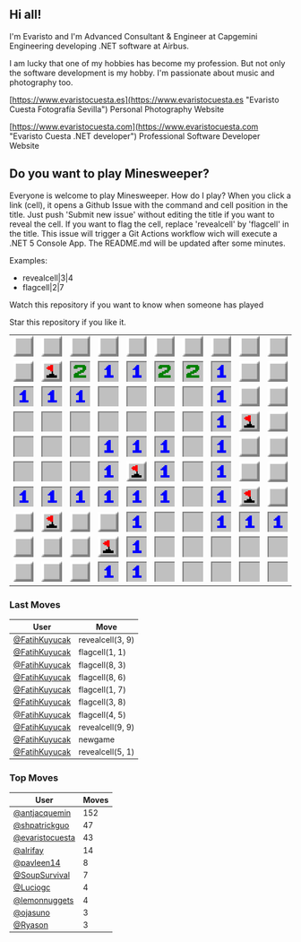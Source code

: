 ## Hi all!

I'm Evaristo and I'm Advanced Consultant & Engineer at Capgemini Engineering developing .NET software at Airbus. 

I am lucky that one of my hobbies has become my profession. But not only the software development is my hobby. I'm passionate about music and photography too.

[https://www.evaristocuesta.es](https://www.evaristocuesta.es "Evaristo Cuesta Fotografía Sevilla") Personal Photography Website

[https://www.evaristocuesta.com](https://www.evaristocuesta.com "Evaristo Cuesta .NET developer") Professional Software Developer Website

## Do you want to play Minesweeper?

Everyone is welcome to play Minesweeper. How do I play?
When you click a link (cell), it opens a Github Issue with the command and cell position in the title. Just push 'Submit new issue' without editing the title if you want to reveal the cell. If you want to flag the cell, replace 'revealcell' by 'flagcell' in the title. This issue will trigger a Git Actions workflow wich will execute a .NET 5 Console App. The README.md will be updated after some minutes.

Examples:
  - revealcell|3|4
  - flagcell|2|7
  
Watch this repository if you want to know when someone has played

Star this repository if you like it. 

|   |   |   |   |   |   |   |   |   |   |
| - | - | - | - | - | - | - | - | - | - |
|[![Not revealed](MineSweeper/Resources/cell-not-revealed.jpg "Not revealed")](https://github.com/evaristocuesta/evaristocuesta/issues/new?title=revealcell%7C0%7C0&body=Just+push+%27Submit+new+issue%27+without+editing+the+title+if+you+want+to+reveal+the+cell.+If+you+want+to+flag+the+cell,+replace+%27revealcell%27+by+%27flagcell%27+in+the+title.+The+README.md+will+be+updated+after+some+minutes.)|[![Not revealed](MineSweeper/Resources/cell-not-revealed.jpg "Not revealed")](https://github.com/evaristocuesta/evaristocuesta/issues/new?title=revealcell%7C1%7C0&body=Just+push+%27Submit+new+issue%27+without+editing+the+title+if+you+want+to+reveal+the+cell.+If+you+want+to+flag+the+cell,+replace+%27revealcell%27+by+%27flagcell%27+in+the+title.+The+README.md+will+be+updated+after+some+minutes.)|[![Not revealed](MineSweeper/Resources/cell-not-revealed.jpg "Not revealed")](https://github.com/evaristocuesta/evaristocuesta/issues/new?title=revealcell%7C2%7C0&body=Just+push+%27Submit+new+issue%27+without+editing+the+title+if+you+want+to+reveal+the+cell.+If+you+want+to+flag+the+cell,+replace+%27revealcell%27+by+%27flagcell%27+in+the+title.+The+README.md+will+be+updated+after+some+minutes.)|[![Not revealed](MineSweeper/Resources/cell-not-revealed.jpg "Not revealed")](https://github.com/evaristocuesta/evaristocuesta/issues/new?title=revealcell%7C3%7C0&body=Just+push+%27Submit+new+issue%27+without+editing+the+title+if+you+want+to+reveal+the+cell.+If+you+want+to+flag+the+cell,+replace+%27revealcell%27+by+%27flagcell%27+in+the+title.+The+README.md+will+be+updated+after+some+minutes.)|[![Not revealed](MineSweeper/Resources/cell-not-revealed.jpg "Not revealed")](https://github.com/evaristocuesta/evaristocuesta/issues/new?title=revealcell%7C4%7C0&body=Just+push+%27Submit+new+issue%27+without+editing+the+title+if+you+want+to+reveal+the+cell.+If+you+want+to+flag+the+cell,+replace+%27revealcell%27+by+%27flagcell%27+in+the+title.+The+README.md+will+be+updated+after+some+minutes.)|[![Not revealed](MineSweeper/Resources/cell-not-revealed.jpg "Not revealed")](https://github.com/evaristocuesta/evaristocuesta/issues/new?title=revealcell%7C5%7C0&body=Just+push+%27Submit+new+issue%27+without+editing+the+title+if+you+want+to+reveal+the+cell.+If+you+want+to+flag+the+cell,+replace+%27revealcell%27+by+%27flagcell%27+in+the+title.+The+README.md+will+be+updated+after+some+minutes.)|[![Not revealed](MineSweeper/Resources/cell-not-revealed.jpg "Not revealed")](https://github.com/evaristocuesta/evaristocuesta/issues/new?title=revealcell%7C6%7C0&body=Just+push+%27Submit+new+issue%27+without+editing+the+title+if+you+want+to+reveal+the+cell.+If+you+want+to+flag+the+cell,+replace+%27revealcell%27+by+%27flagcell%27+in+the+title.+The+README.md+will+be+updated+after+some+minutes.)|[![Not revealed](MineSweeper/Resources/cell-not-revealed.jpg "Not revealed")](https://github.com/evaristocuesta/evaristocuesta/issues/new?title=revealcell%7C7%7C0&body=Just+push+%27Submit+new+issue%27+without+editing+the+title+if+you+want+to+reveal+the+cell.+If+you+want+to+flag+the+cell,+replace+%27revealcell%27+by+%27flagcell%27+in+the+title.+The+README.md+will+be+updated+after+some+minutes.)|[![Not revealed](MineSweeper/Resources/cell-not-revealed.jpg "Not revealed")](https://github.com/evaristocuesta/evaristocuesta/issues/new?title=revealcell%7C8%7C0&body=Just+push+%27Submit+new+issue%27+without+editing+the+title+if+you+want+to+reveal+the+cell.+If+you+want+to+flag+the+cell,+replace+%27revealcell%27+by+%27flagcell%27+in+the+title.+The+README.md+will+be+updated+after+some+minutes.)|[![Not revealed](MineSweeper/Resources/cell-not-revealed.jpg "Not revealed")](https://github.com/evaristocuesta/evaristocuesta/issues/new?title=revealcell%7C9%7C0&body=Just+push+%27Submit+new+issue%27+without+editing+the+title+if+you+want+to+reveal+the+cell.+If+you+want+to+flag+the+cell,+replace+%27revealcell%27+by+%27flagcell%27+in+the+title.+The+README.md+will+be+updated+after+some+minutes.)|
|[![Not revealed](MineSweeper/Resources/cell-not-revealed.jpg "Not revealed")](https://github.com/evaristocuesta/evaristocuesta/issues/new?title=revealcell%7C0%7C1&body=Just+push+%27Submit+new+issue%27+without+editing+the+title+if+you+want+to+reveal+the+cell.+If+you+want+to+flag+the+cell,+replace+%27revealcell%27+by+%27flagcell%27+in+the+title.+The+README.md+will+be+updated+after+some+minutes.)|[![Flag](MineSweeper/Resources/cell-flag.jpg "Flag")](https://github.com/evaristocuesta/evaristocuesta/issues/new?title=revealcell%7C1%7C1&body=Just+push+%27Submit+new+issue%27+without+editing+the+title+if+you+want+to+reveal+the+cell.+If+you+want+to+flag+the+cell,+replace+%27revealcell%27+by+%27flagcell%27+in+the+title.+The+README.md+will+be+updated+after+some+minutes.)|![2](MineSweeper/Resources/cell-2.jpg "2")|![1](MineSweeper/Resources/cell-1.jpg "1")|![1](MineSweeper/Resources/cell-1.jpg "1")|![2](MineSweeper/Resources/cell-2.jpg "2")|![2](MineSweeper/Resources/cell-2.jpg "2")|![1](MineSweeper/Resources/cell-1.jpg "1")|[![Not revealed](MineSweeper/Resources/cell-not-revealed.jpg "Not revealed")](https://github.com/evaristocuesta/evaristocuesta/issues/new?title=revealcell%7C8%7C1&body=Just+push+%27Submit+new+issue%27+without+editing+the+title+if+you+want+to+reveal+the+cell.+If+you+want+to+flag+the+cell,+replace+%27revealcell%27+by+%27flagcell%27+in+the+title.+The+README.md+will+be+updated+after+some+minutes.)|[![Not revealed](MineSweeper/Resources/cell-not-revealed.jpg "Not revealed")](https://github.com/evaristocuesta/evaristocuesta/issues/new?title=revealcell%7C9%7C1&body=Just+push+%27Submit+new+issue%27+without+editing+the+title+if+you+want+to+reveal+the+cell.+If+you+want+to+flag+the+cell,+replace+%27revealcell%27+by+%27flagcell%27+in+the+title.+The+README.md+will+be+updated+after+some+minutes.)|
|![1](MineSweeper/Resources/cell-1.jpg "1")|![1](MineSweeper/Resources/cell-1.jpg "1")|![1](MineSweeper/Resources/cell-1.jpg "1")|![0](MineSweeper/Resources/cell-0.jpg "0")|![0](MineSweeper/Resources/cell-0.jpg "0")|![0](MineSweeper/Resources/cell-0.jpg "0")|![0](MineSweeper/Resources/cell-0.jpg "0")|![1](MineSweeper/Resources/cell-1.jpg "1")|[![Not revealed](MineSweeper/Resources/cell-not-revealed.jpg "Not revealed")](https://github.com/evaristocuesta/evaristocuesta/issues/new?title=revealcell%7C8%7C2&body=Just+push+%27Submit+new+issue%27+without+editing+the+title+if+you+want+to+reveal+the+cell.+If+you+want+to+flag+the+cell,+replace+%27revealcell%27+by+%27flagcell%27+in+the+title.+The+README.md+will+be+updated+after+some+minutes.)|[![Not revealed](MineSweeper/Resources/cell-not-revealed.jpg "Not revealed")](https://github.com/evaristocuesta/evaristocuesta/issues/new?title=revealcell%7C9%7C2&body=Just+push+%27Submit+new+issue%27+without+editing+the+title+if+you+want+to+reveal+the+cell.+If+you+want+to+flag+the+cell,+replace+%27revealcell%27+by+%27flagcell%27+in+the+title.+The+README.md+will+be+updated+after+some+minutes.)|
|![0](MineSweeper/Resources/cell-0.jpg "0")|![0](MineSweeper/Resources/cell-0.jpg "0")|![0](MineSweeper/Resources/cell-0.jpg "0")|![0](MineSweeper/Resources/cell-0.jpg "0")|![0](MineSweeper/Resources/cell-0.jpg "0")|![0](MineSweeper/Resources/cell-0.jpg "0")|![0](MineSweeper/Resources/cell-0.jpg "0")|![1](MineSweeper/Resources/cell-1.jpg "1")|[![Flag](MineSweeper/Resources/cell-flag.jpg "Flag")](https://github.com/evaristocuesta/evaristocuesta/issues/new?title=revealcell%7C8%7C3&body=Just+push+%27Submit+new+issue%27+without+editing+the+title+if+you+want+to+reveal+the+cell.+If+you+want+to+flag+the+cell,+replace+%27revealcell%27+by+%27flagcell%27+in+the+title.+The+README.md+will+be+updated+after+some+minutes.)|[![Not revealed](MineSweeper/Resources/cell-not-revealed.jpg "Not revealed")](https://github.com/evaristocuesta/evaristocuesta/issues/new?title=revealcell%7C9%7C3&body=Just+push+%27Submit+new+issue%27+without+editing+the+title+if+you+want+to+reveal+the+cell.+If+you+want+to+flag+the+cell,+replace+%27revealcell%27+by+%27flagcell%27+in+the+title.+The+README.md+will+be+updated+after+some+minutes.)|
|![0](MineSweeper/Resources/cell-0.jpg "0")|![0](MineSweeper/Resources/cell-0.jpg "0")|![0](MineSweeper/Resources/cell-0.jpg "0")|![1](MineSweeper/Resources/cell-1.jpg "1")|![1](MineSweeper/Resources/cell-1.jpg "1")|![1](MineSweeper/Resources/cell-1.jpg "1")|![0](MineSweeper/Resources/cell-0.jpg "0")|![1](MineSweeper/Resources/cell-1.jpg "1")|[![Not revealed](MineSweeper/Resources/cell-not-revealed.jpg "Not revealed")](https://github.com/evaristocuesta/evaristocuesta/issues/new?title=revealcell%7C8%7C4&body=Just+push+%27Submit+new+issue%27+without+editing+the+title+if+you+want+to+reveal+the+cell.+If+you+want+to+flag+the+cell,+replace+%27revealcell%27+by+%27flagcell%27+in+the+title.+The+README.md+will+be+updated+after+some+minutes.)|[![Not revealed](MineSweeper/Resources/cell-not-revealed.jpg "Not revealed")](https://github.com/evaristocuesta/evaristocuesta/issues/new?title=revealcell%7C9%7C4&body=Just+push+%27Submit+new+issue%27+without+editing+the+title+if+you+want+to+reveal+the+cell.+If+you+want+to+flag+the+cell,+replace+%27revealcell%27+by+%27flagcell%27+in+the+title.+The+README.md+will+be+updated+after+some+minutes.)|
|![0](MineSweeper/Resources/cell-0.jpg "0")|![0](MineSweeper/Resources/cell-0.jpg "0")|![0](MineSweeper/Resources/cell-0.jpg "0")|![1](MineSweeper/Resources/cell-1.jpg "1")|[![Flag](MineSweeper/Resources/cell-flag.jpg "Flag")](https://github.com/evaristocuesta/evaristocuesta/issues/new?title=revealcell%7C4%7C5&body=Just+push+%27Submit+new+issue%27+without+editing+the+title+if+you+want+to+reveal+the+cell.+If+you+want+to+flag+the+cell,+replace+%27revealcell%27+by+%27flagcell%27+in+the+title.+The+README.md+will+be+updated+after+some+minutes.)|![1](MineSweeper/Resources/cell-1.jpg "1")|![0](MineSweeper/Resources/cell-0.jpg "0")|![1](MineSweeper/Resources/cell-1.jpg "1")|[![Not revealed](MineSweeper/Resources/cell-not-revealed.jpg "Not revealed")](https://github.com/evaristocuesta/evaristocuesta/issues/new?title=revealcell%7C8%7C5&body=Just+push+%27Submit+new+issue%27+without+editing+the+title+if+you+want+to+reveal+the+cell.+If+you+want+to+flag+the+cell,+replace+%27revealcell%27+by+%27flagcell%27+in+the+title.+The+README.md+will+be+updated+after+some+minutes.)|[![Not revealed](MineSweeper/Resources/cell-not-revealed.jpg "Not revealed")](https://github.com/evaristocuesta/evaristocuesta/issues/new?title=revealcell%7C9%7C5&body=Just+push+%27Submit+new+issue%27+without+editing+the+title+if+you+want+to+reveal+the+cell.+If+you+want+to+flag+the+cell,+replace+%27revealcell%27+by+%27flagcell%27+in+the+title.+The+README.md+will+be+updated+after+some+minutes.)|
|![1](MineSweeper/Resources/cell-1.jpg "1")|![1](MineSweeper/Resources/cell-1.jpg "1")|![1](MineSweeper/Resources/cell-1.jpg "1")|![1](MineSweeper/Resources/cell-1.jpg "1")|![1](MineSweeper/Resources/cell-1.jpg "1")|![1](MineSweeper/Resources/cell-1.jpg "1")|![0](MineSweeper/Resources/cell-0.jpg "0")|![1](MineSweeper/Resources/cell-1.jpg "1")|[![Flag](MineSweeper/Resources/cell-flag.jpg "Flag")](https://github.com/evaristocuesta/evaristocuesta/issues/new?title=revealcell%7C8%7C6&body=Just+push+%27Submit+new+issue%27+without+editing+the+title+if+you+want+to+reveal+the+cell.+If+you+want+to+flag+the+cell,+replace+%27revealcell%27+by+%27flagcell%27+in+the+title.+The+README.md+will+be+updated+after+some+minutes.)|[![Not revealed](MineSweeper/Resources/cell-not-revealed.jpg "Not revealed")](https://github.com/evaristocuesta/evaristocuesta/issues/new?title=revealcell%7C9%7C6&body=Just+push+%27Submit+new+issue%27+without+editing+the+title+if+you+want+to+reveal+the+cell.+If+you+want+to+flag+the+cell,+replace+%27revealcell%27+by+%27flagcell%27+in+the+title.+The+README.md+will+be+updated+after+some+minutes.)|
|[![Not revealed](MineSweeper/Resources/cell-not-revealed.jpg "Not revealed")](https://github.com/evaristocuesta/evaristocuesta/issues/new?title=revealcell%7C0%7C7&body=Just+push+%27Submit+new+issue%27+without+editing+the+title+if+you+want+to+reveal+the+cell.+If+you+want+to+flag+the+cell,+replace+%27revealcell%27+by+%27flagcell%27+in+the+title.+The+README.md+will+be+updated+after+some+minutes.)|[![Flag](MineSweeper/Resources/cell-flag.jpg "Flag")](https://github.com/evaristocuesta/evaristocuesta/issues/new?title=revealcell%7C1%7C7&body=Just+push+%27Submit+new+issue%27+without+editing+the+title+if+you+want+to+reveal+the+cell.+If+you+want+to+flag+the+cell,+replace+%27revealcell%27+by+%27flagcell%27+in+the+title.+The+README.md+will+be+updated+after+some+minutes.)|[![Not revealed](MineSweeper/Resources/cell-not-revealed.jpg "Not revealed")](https://github.com/evaristocuesta/evaristocuesta/issues/new?title=revealcell%7C2%7C7&body=Just+push+%27Submit+new+issue%27+without+editing+the+title+if+you+want+to+reveal+the+cell.+If+you+want+to+flag+the+cell,+replace+%27revealcell%27+by+%27flagcell%27+in+the+title.+The+README.md+will+be+updated+after+some+minutes.)|[![Not revealed](MineSweeper/Resources/cell-not-revealed.jpg "Not revealed")](https://github.com/evaristocuesta/evaristocuesta/issues/new?title=revealcell%7C3%7C7&body=Just+push+%27Submit+new+issue%27+without+editing+the+title+if+you+want+to+reveal+the+cell.+If+you+want+to+flag+the+cell,+replace+%27revealcell%27+by+%27flagcell%27+in+the+title.+The+README.md+will+be+updated+after+some+minutes.)|![1](MineSweeper/Resources/cell-1.jpg "1")|![0](MineSweeper/Resources/cell-0.jpg "0")|![0](MineSweeper/Resources/cell-0.jpg "0")|![1](MineSweeper/Resources/cell-1.jpg "1")|![1](MineSweeper/Resources/cell-1.jpg "1")|![1](MineSweeper/Resources/cell-1.jpg "1")|
|[![Not revealed](MineSweeper/Resources/cell-not-revealed.jpg "Not revealed")](https://github.com/evaristocuesta/evaristocuesta/issues/new?title=revealcell%7C0%7C8&body=Just+push+%27Submit+new+issue%27+without+editing+the+title+if+you+want+to+reveal+the+cell.+If+you+want+to+flag+the+cell,+replace+%27revealcell%27+by+%27flagcell%27+in+the+title.+The+README.md+will+be+updated+after+some+minutes.)|[![Not revealed](MineSweeper/Resources/cell-not-revealed.jpg "Not revealed")](https://github.com/evaristocuesta/evaristocuesta/issues/new?title=revealcell%7C1%7C8&body=Just+push+%27Submit+new+issue%27+without+editing+the+title+if+you+want+to+reveal+the+cell.+If+you+want+to+flag+the+cell,+replace+%27revealcell%27+by+%27flagcell%27+in+the+title.+The+README.md+will+be+updated+after+some+minutes.)|[![Not revealed](MineSweeper/Resources/cell-not-revealed.jpg "Not revealed")](https://github.com/evaristocuesta/evaristocuesta/issues/new?title=revealcell%7C2%7C8&body=Just+push+%27Submit+new+issue%27+without+editing+the+title+if+you+want+to+reveal+the+cell.+If+you+want+to+flag+the+cell,+replace+%27revealcell%27+by+%27flagcell%27+in+the+title.+The+README.md+will+be+updated+after+some+minutes.)|[![Flag](MineSweeper/Resources/cell-flag.jpg "Flag")](https://github.com/evaristocuesta/evaristocuesta/issues/new?title=revealcell%7C3%7C8&body=Just+push+%27Submit+new+issue%27+without+editing+the+title+if+you+want+to+reveal+the+cell.+If+you+want+to+flag+the+cell,+replace+%27revealcell%27+by+%27flagcell%27+in+the+title.+The+README.md+will+be+updated+after+some+minutes.)|![1](MineSweeper/Resources/cell-1.jpg "1")|![0](MineSweeper/Resources/cell-0.jpg "0")|![0](MineSweeper/Resources/cell-0.jpg "0")|![0](MineSweeper/Resources/cell-0.jpg "0")|![0](MineSweeper/Resources/cell-0.jpg "0")|![0](MineSweeper/Resources/cell-0.jpg "0")|
|[![Not revealed](MineSweeper/Resources/cell-not-revealed.jpg "Not revealed")](https://github.com/evaristocuesta/evaristocuesta/issues/new?title=revealcell%7C0%7C9&body=Just+push+%27Submit+new+issue%27+without+editing+the+title+if+you+want+to+reveal+the+cell.+If+you+want+to+flag+the+cell,+replace+%27revealcell%27+by+%27flagcell%27+in+the+title.+The+README.md+will+be+updated+after+some+minutes.)|[![Not revealed](MineSweeper/Resources/cell-not-revealed.jpg "Not revealed")](https://github.com/evaristocuesta/evaristocuesta/issues/new?title=revealcell%7C1%7C9&body=Just+push+%27Submit+new+issue%27+without+editing+the+title+if+you+want+to+reveal+the+cell.+If+you+want+to+flag+the+cell,+replace+%27revealcell%27+by+%27flagcell%27+in+the+title.+The+README.md+will+be+updated+after+some+minutes.)|[![Not revealed](MineSweeper/Resources/cell-not-revealed.jpg "Not revealed")](https://github.com/evaristocuesta/evaristocuesta/issues/new?title=revealcell%7C2%7C9&body=Just+push+%27Submit+new+issue%27+without+editing+the+title+if+you+want+to+reveal+the+cell.+If+you+want+to+flag+the+cell,+replace+%27revealcell%27+by+%27flagcell%27+in+the+title.+The+README.md+will+be+updated+after+some+minutes.)|![1](MineSweeper/Resources/cell-1.jpg "1")|![1](MineSweeper/Resources/cell-1.jpg "1")|![0](MineSweeper/Resources/cell-0.jpg "0")|![0](MineSweeper/Resources/cell-0.jpg "0")|![0](MineSweeper/Resources/cell-0.jpg "0")|![0](MineSweeper/Resources/cell-0.jpg "0")|![0](MineSweeper/Resources/cell-0.jpg "0")|

### Last Moves
| User | Move |
| - | - |
|[@FatihKuyucak](https://github.com/FatihKuyucak)|revealcell(3, 9)|
|[@FatihKuyucak](https://github.com/FatihKuyucak)|flagcell(1, 1)|
|[@FatihKuyucak](https://github.com/FatihKuyucak)|flagcell(8, 3)|
|[@FatihKuyucak](https://github.com/FatihKuyucak)|flagcell(8, 6)|
|[@FatihKuyucak](https://github.com/FatihKuyucak)|flagcell(1, 7)|
|[@FatihKuyucak](https://github.com/FatihKuyucak)|flagcell(3, 8)|
|[@FatihKuyucak](https://github.com/FatihKuyucak)|flagcell(4, 5)|
|[@FatihKuyucak](https://github.com/FatihKuyucak)|revealcell(9, 9)|
|[@FatihKuyucak](https://github.com/FatihKuyucak)|newgame|
|[@FatihKuyucak](https://github.com/FatihKuyucak)|revealcell(5, 1)|


### Top Moves
| User | Moves |
| - | - |
|[@antjacquemin](https://github.com/antjacquemin)|152|
|[@shpatrickguo](https://github.com/shpatrickguo)|47|
|[@evaristocuesta](https://github.com/evaristocuesta)|43|
|[@alrifay](https://github.com/alrifay)|14|
|[@pavleen14](https://github.com/pavleen14)|8|
|[@SoupSurvival](https://github.com/SoupSurvival)|7|
|[@Luciogc](https://github.com/Luciogc)|4|
|[@lemonnuggets](https://github.com/lemonnuggets)|4|
|[@ojasuno](https://github.com/ojasuno)|3|
|[@Ryason](https://github.com/Ryason)|3|

